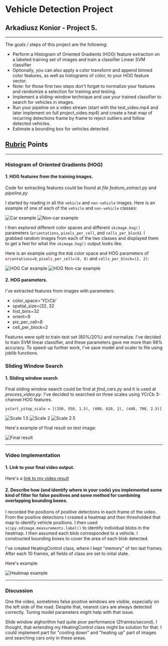 # **Vehicle Detection Project**

## Arkadiusz Konior - Project 5.

---

The goals / steps of this project are the following:

* Perform a Histogram of Oriented Gradients (HOG) feature extraction on a labeled training set of images and train a classifier Linear SVM classifier
* Optionally, you can also apply a color transform and append binned color features, as well as histograms of color, to your HOG feature vector. 
* Note: for those first two steps don't forget to normalize your features and randomize a selection for training and testing.
* Implement a sliding-window technique and use your trained classifier to search for vehicles in images.
* Run your pipeline on a video stream (start with the test_video.mp4 and later implement on full project_video.mp4) and create a heat map of recurring detections frame by frame to reject outliers and follow detected vehicles.
* Estimate a bounding box for vehicles detected.

[//]: # (Image References)
[car1]:  ./imgs/car1.png
[non1]: ./imgs/non1.png
[hogcar1]: ./imgs/hog1car.png
[hognon1]: ./imgs/hog1non.png


[scale15]: ./imgs/scale15.png
[scale2]: ./imgs/scale2.png
[scale25]: ./imgs/scale25.png
[test]: ./imgs/finish_test.png
[heatmap]: ./imgs/heat_example.png

[video1]: ./project_video_output.mp4

## [Rubric](https://review.udacity.com/#!/rubrics/513/view) Points 

---


### Histogram of Oriented Gradients (HOG)

#### 1. HOG features from the training images.

Code for extracting features could be found at *file feature_extract.py* and *pipeline.py*

I started by reading in all the `vehicle` and `non-vehicle` images.  Here is an example of one of each of the `vehicle` and `non-vehicle` classes:

![Car example][car1]
![Non-car example][non1]

I then explored different color spaces and different `skimage.hog()` parameters (`orientations`, `pixels_per_cell`, and `cells_per_block`).  I grabbed random images from each of the two classes and displayed them to get a feel for what the `skimage.hog()` output looks like.

Here is an example using the `RGB` color space and HOG parameters of `orientations=9`, `pixels_per_cell=(8, 8)` and `cells_per_block=(2, 2)`:

![HOG Car example][hogcar1]
![HOG Non-car example][hognon1]

#### 2. HOG parameters.

I've extracted features from images with parameters:

+ color_space='YCrCb'
+ spatial_size=(32, 32
+ hist_bins=32
+ orient=9
+ pix_per_cell=8
+ cell_per_block=2

Features were split to train-test set (80%/20%) and normalize. I've decided to train SVM linear classifier, and these parameters gave me more than 98% accuracy. To speed-up further work, I've save model and scaler to file using joblib functions.

### Sliding Window Search

#### 1. Sliding window search

Final sliding window search could be find at *find_cars.py* and it is used at *process_video.py*. I've decided to searched on three scales using YCrCb 3-channel HOG features.

```python3
ystart_ystop_scale = [(350, 550, 1.5), (400, 620, 2), (440, 700, 2.5)]
```

![Scale 1.5][scale15]
![Scale 2][scale2]
![Scale 2.5][scale25]

Here's example of final result on test image:

![Final result][test]

---

### Video Implementation

####  1. Link to your final video output. 
Here's a [link to my video result](./project_video_output.mp4)


#### 2. Describe how (and identify where in your code) you implemented some kind of filter for false positives and some method for combining overlapping bounding boxes.

I recorded the positions of positive detections in each frame of the video.  From the positive detections I created a heatmap and then thresholded that map to identify vehicle positions.  I then used `scipy.ndimage.measurements.label()` to identify individual blobs in the heatmap.  I then assumed each blob corresponded to a vehicle.  I constructed bounding boxes to cover the area of each blob detected.

I've created HeatingControl class, where I kept "memory" of ten last frames. After each 10 frames, all fields of class are set to inital state.

Here's example

![Heatmap example][heatmap]

---

### Discussion

One the video, sometimes false positive windows are visible, especially on the left side of the road. Despite that, nearest cars are always detected correctly. Tuning model parameters might help with that issue.

Slide window alghorithm had quite poor performance (2frames/second). I thought, that extending my HeatingControl class might be solution for that. I could implement part for "cooling down" and "heating up" part of images and searching cars only in these areas. 

